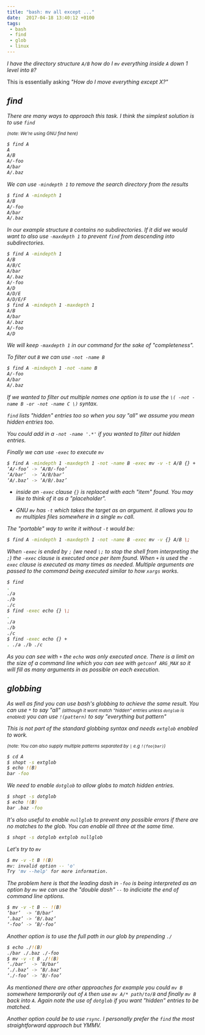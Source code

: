 ```yaml
---
title: "bash: mv all except ..."
date:  2017-04-18 13:40:12 +0100
tags:
 - bash
 - find
 - glob
 - linux
---
```


<em>I have the directory structure `A/B` how do I `mv` everything
inside `A` down 1 level into `B`?</em>

This is essentially asking <em>"How do I move everything except X?"<em>

## find

There are many ways to approach this task. I think the simplest
solution is to use `find`

<small>(note: We're using GNU find here)</small>


```bash
$ find A
A
A/B
A/-foo
A/bar
A/.baz
```

We can use `-mindepth 1` to remove the search directory from the results

```bash
$ find A -mindepth 1
A/B
A/-foo
A/bar
A/.baz
```

In our example structure `B` contains no subdirectories. If it did we would
want to also use `-maxdepth 1` to prevent `find` from descending into 
subdirectories.

```bash
$ find A -mindepth 1 
A/B
A/B/C
A/bar
A/.baz
A/-foo
A/D
A/D/E
A/D/E/F
$ find A -mindepth 1 -maxdepth 1
A/B
A/bar
A/.baz
A/-foo
A/D
```

We will keep `-maxdepth 1` in our command for the sake of <em>"completeness"</em>.

To filter out `B` we can use `-not -name B`

```bash
$ find A -mindepth 1 -not -name B
A/-foo
A/bar
A/.baz
```

If we wanted to filter out multiple names one option is to use the
`\( -not -name B -or -not -name C \)` syntax.

`find` lists <em>"hidden"</em> entries too so when you say
<em>"all"</em> we assume you mean hidden entries too. 

You could add in a `-not -name '.*'`
if you wanted to filter out hidden entries.

Finally we can use `-exec` to execute `mv`

```bash
$ find A -mindepth 1 -maxdepth 1 -not -name B -exec mv -v -t A/B {} +
‘A/-foo’ -> ‘A/B/-foo’
‘A/bar’  -> ‘A/B/bar’
‘A/.baz’ -> ‘A/B/.baz’
```

* inside an `-exec` clause `{}` is replaced with each <em>"item"</em> found. 
You may like to think of it as a <em>"placeholder"</em>.

* GNU `mv` has `-t` which takes the <em>target</em> as an argument. it allows you
to `mv` multiples files somewhere in a single `mv` call.

The <em>"portable"</em> way to write it without `-t` would be:

```bash
$ find A -mindepth 1 -maxdepth 1 -not -name B -exec mv -v {} A/B \;
```

When `-exec` is ended by `;` (we need `\;` to stop the shell from interpreting the `;`)
the `-exec` clause is executed once per item found. When `+` is used the `-exec` clause
is executed as many times as needed. Multiple arguments are passed to the command being
executed similar to how `xargs` works.

```bash
$ find 
.
./a
./b
./c
$ find -exec echo {} \;
.
./a
./b
./c
$ find -exec echo {} +
. ./a ./b ./c
```

As you can see with `+` the `echo` was only executed once. There is a limit on the size
of a command line which you can see with `getconf ARG_MAX` so it will fill as many 
arguments in as possible on each execution.

## globbing

As well as find you can use bash's <em>globbing</em> to achieve the same result.
You can use `*` to say <em>"all"</em> <small>(although it wont match <em>"hidden"</em>
entries unless `dotglob` is enabled)</small> you can use `!(pattern)` to say 
<em>"everything but pattern" </em>

This is not part of the standard globbing syntax and needs `extglob` enabled to work.

<small>(note: You can also supply multiple patterns separated by `|` e.g `!(foo|bar)`)</small>

```bash
$ cd A
$ shopt -s extglob
$ echo !(B)
bar -foo
```

We need to enable `dotglob` to allow globs to match hidden entries.

```bash
$ shopt -s dotglob
$ echo !(B)
bar .baz -foo
```

It's also useful to enable `nullglob` to prevent any possible
errors if there are no matches to the glob. You can enable
all three at the same time.

```bash
$ shopt -s dotglob extglob nullglob
```

Let's try to `mv`

```bash
$ mv -v -t B !(B)
mv: invalid option -- 'o'
Try 'mv --help' for more information.
```

The problem here is that the leading dash in `-foo` is being
interpreted as an option by `mv` we can use the <em>"double dash"</em> 
`--` to indiciate the end of command line options.

```bash
$ mv -v -t B -- !(B)
‘bar’  -> ‘B/bar’
‘.baz’ -> ‘B/.baz’
‘-foo’ -> ‘B/-foo’
```

Another option is to use the full path in our glob by prepending
`./`

```bash
$ echo ./!(B)
./bar ./.baz ./-foo
$ mv -v -t B ./!(B)
‘./bar’  -> ‘B/bar’
‘./.baz’ -> ‘B/.baz’
‘./-foo’ -> ‘B/-foo’
```

As mentioned there are other approaches for example you
could `mv B` somewhere temporarily out of `A` then use
`mv A/* path/to/B` and finally `mv B` back into `A`.
Again note the use of `dotglob` if you want "hidden" 
entries to be matched.

Another option could be to use `rsync`. I personally 
prefer the `find` the most straightforward approach but 
YMMV.
